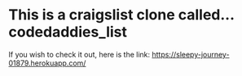 # This is a craigslist clone called... codedaddies_list
If you wish to check it out, here is the link:
https://sleepy-journey-01879.herokuapp.com/
